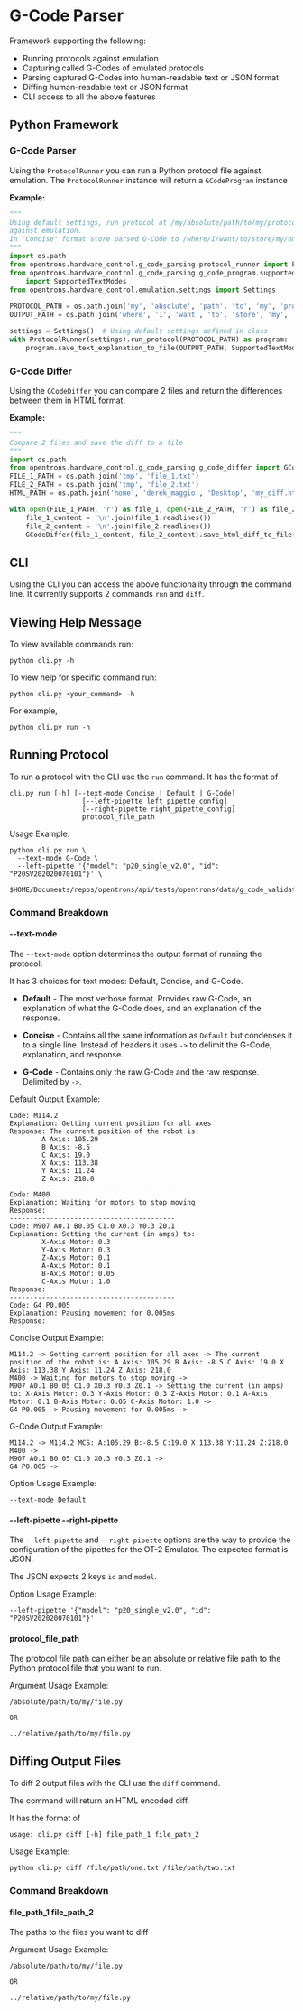 # G-Code Parser

Framework supporting the following: 
* Running protocols against emulation 
* Capturing called G-Codes of emulated protocols
* Parsing captured G-Codes into human-readable text or JSON format
* Diffing human-readable text or JSON format
* CLI access to all the above features

## Python Framework

### G-Code Parser

Using the `ProtocolRunner` you can run a Python protocol file against emulation.
The `ProtocolRunner` instance will return a `GCodeProgram` instance 

**Example:**
```python
"""
Using default settings, run protocol at /my/absolute/path/to/my/protocol.py
against emulation. 
In "Concise" format store parsed G-Code to /where/I/want/to/store/my/output.txt  
"""
import os.path
from opentrons.hardware_control.g_code_parsing.protocol_runner import ProtocolRunner
from opentrons.hardware_control.g_code_parsing.g_code_program.supported_text_modes \
    import SupportedTextModes
from opentrons.hardware_control.emulation.settings import Settings
 
PROTOCOL_PATH = os.path.join('my', 'absolute', 'path', 'to', 'my', 'protocol.py')
OUTPUT_PATH = os.path.join('where', 'I', 'want', 'to', 'store', 'my', 'output.txt')

settings = Settings()  # Using default settings defined in class
with ProtocolRunner(settings).run_protocol(PROTOCOL_PATH) as program:
    program.save_text_explanation_to_file(OUTPUT_PATH, SupportedTextModes.CONCISE)
```

### G-Code Differ

Using the `GCodeDiffer` you can compare 2 files and return the differences between
them in HTML format.

**Example:**
```python
"""
Compare 2 files and save the diff to a file
"""
import os.path
from opentrons.hardware_control.g_code_parsing.g_code_differ import GCodeDiffer
FILE_1_PATH = os.path.join('tmp', 'file_1.txt')
FILE_2_PATH = os.path.join('tmp', 'file_2.txt')
HTML_PATH = os.path.join('home', 'derek_maggio', 'Desktop', 'my_diff.html')

with open(FILE_1_PATH, 'r') as file_1, open(FILE_2_PATH, 'r') as file_2:
    file_1_content = '\n'.join(file_1.readlines())
    file_2_content = '\n'.join(file_2.readlines())
    GCodeDiffer(file_1_content, file_2_content).save_html_diff_to_file(HTML_PATH)
```

## CLI

Using the CLI you can access the above functionality through the command line.
It currently supports 2 commands `run` and `diff`.

## Viewing Help Message

To view available commands run:
```shell
python cli.py -h
```

To view help for specific command run: 
```shell
python cli.py <your_command> -h
```
For example, 
```shell
python cli.py run -h
```

## Running Protocol

To run a protocol with the CLI use the `run` command. 
It has the format of 
```
cli.py run [-h] [--text-mode Concise | Default | G-Code]
                  [--left-pipette left_pipette_config]
                  [--right-pipette right_pipette_config]
                  protocol_file_path
```

Usage Example:
```shell
python cli.py run \
  --text-mode G-Code \
  --left-pipette '{"model": "p20_single_v2.0", "id": "P20SV202020070101"}' \
  $HOME/Documents/repos/opentrons/api/tests/opentrons/data/g_code_validation_protocols/smoothie_protocol.py
```

### Command Breakdown

#### --text-mode
The `--text-mode` option determines the output format of running the protocol. 

It has 3 choices for text modes: Default, Concise, and G-Code.

* **Default** - The most verbose format. Provides raw G-Code, an explanation of what the G-Code 
  does, and an explanation of the response. 
  
* **Concise** - Contains all the same information as `Default` but condenses it to a single line. 
Instead of headers it uses `->` to delimit the G-Code, explanation, and response. 
  
* **G-Code** - Contains only the raw G-Code and the raw response. Delimited by `->`.

Default Output Example: 
```
Code: M114.2 
Explanation: Getting current position for all axes
Response: The current position of the robot is:
        A Axis: 105.29
        B Axis: -8.5
        C Axis: 19.0
        X Axis: 113.38
        Y Axis: 11.24
        Z Axis: 218.0
-----------------------------------------
Code: M400 
Explanation: Waiting for motors to stop moving
Response: 
-----------------------------------------
Code: M907 A0.1 B0.05 C1.0 X0.3 Y0.3 Z0.1
Explanation: Setting the current (in amps) to:
        X-Axis Motor: 0.3
        Y-Axis Motor: 0.3
        Z-Axis Motor: 0.1
        A-Axis Motor: 0.1
        B-Axis Motor: 0.05
        C-Axis Motor: 1.0
Response: 
-----------------------------------------
Code: G4 P0.005
Explanation: Pausing movement for 0.005ms
Response: 
```

Concise Output Example: 
```
M114.2 -> Getting current position for all axes -> The current position of the robot is: A Axis: 105.29 B Axis: -8.5 C Axis: 19.0 X Axis: 113.38 Y Axis: 11.24 Z Axis: 218.0
M400 -> Waiting for motors to stop moving ->
M907 A0.1 B0.05 C1.0 X0.3 Y0.3 Z0.1 -> Setting the current (in amps) to: X-Axis Motor: 0.3 Y-Axis Motor: 0.3 Z-Axis Motor: 0.1 A-Axis Motor: 0.1 B-Axis Motor: 0.05 C-Axis Motor: 1.0 ->
G4 P0.005 -> Pausing movement for 0.005ms ->
```

G-Code Output Example:
```
M114.2 -> M114.2 MCS: A:105.29 B:-8.5 C:19.0 X:113.38 Y:11.24 Z:218.0
M400 ->
M907 A0.1 B0.05 C1.0 X0.3 Y0.3 Z0.1 ->
G4 P0.005 ->
```

Option Usage Example:
```shell
--text-mode Default
```

#### --left-pipette --right-pipette

The `--left-pipette` and `--right-pipette` options are the way to provide the configuration
of the pipettes for the OT-2 Emulator. The expected format is JSON.

The JSON expects 2 keys `id` and `model`.

Option Usage Example:
```shell
--left-pipette '{"model": "p20_single_v2.0", "id": "P20SV202020070101"}'
```

#### protocol_file_path

The protocol file path can either be an absolute or relative file path to the 
Python protocol file that you want to run.

Argument Usage Example:
```
/absolute/path/to/my/file.py

OR

../relative/path/to/my/file.py
```

## Diffing Output Files

To diff 2 output files with the CLI use the `diff` command. 

The command will return an HTML encoded diff.

It has the format of 
```
usage: cli.py diff [-h] file_path_1 file_path_2
```

Usage Example:
```shell
python cli.py diff /file/path/one.txt /file/path/two.txt
```

### Command Breakdown

#### file_path_1 file_path_2
The paths to the files you want to diff

Argument Usage Example:
```
/absolute/path/to/my/file.py

OR

../relative/path/to/my/file.py
```